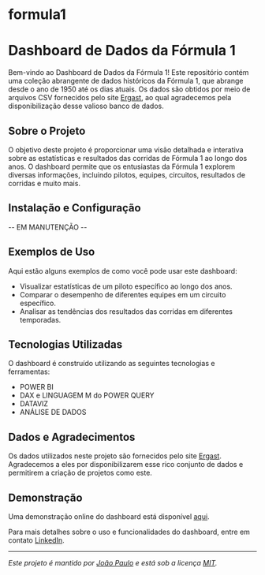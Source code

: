 # formula1

# Dashboard de Dados da Fórmula 1

Bem-vindo ao Dashboard de Dados da Fórmula 1! Este repositório contém uma coleção abrangente de dados históricos da Fórmula 1, que abrange desde o ano de 1950 até os dias atuais. Os dados são obtidos por meio de arquivos CSV fornecidos pelo site [Ergast](https://ergast.com/mrd/), ao qual agradecemos pela disponibilização desse valioso banco de dados.

## Sobre o Projeto

O objetivo deste projeto é proporcionar uma visão detalhada e interativa sobre as estatísticas e resultados das corridas de Fórmula 1 ao longo dos anos. O dashboard permite que os entusiastas da Fórmula 1 explorem diversas informações, incluindo pilotos, equipes, circuitos, resultados de corridas e muito mais.

## Instalação e Configuração
-- EM MANUTENÇÃO --
## Exemplos de Uso

Aqui estão alguns exemplos de como você pode usar este dashboard:

- Visualizar estatísticas de um piloto específico ao longo dos anos.
- Comparar o desempenho de diferentes equipes em um circuito específico.
- Analisar as tendências dos resultados das corridas em diferentes temporadas.

## Tecnologias Utilizadas

O dashboard é construído utilizando as seguintes tecnologias e ferramentas:

- POWER BI
- DAX e LINGUAGEM M do POWER QUERY
- DATAVIZ
- ANÁLISE DE DADOS

## Dados e Agradecimentos

Os dados utilizados neste projeto são fornecidos pelo site [Ergast](https://ergast.com/mrd/). Agradecemos a eles por disponibilizarem esse rico conjunto de dados e permitirem a criação de projetos como este.

## Demonstração

Uma demonstração online do dashboard está disponível [aqui](https://app.powerbi.com/view?r=eyJrIjoiZTNmMTRmOWMtODQ3Zi00YTZhLTg3NGItZTZiOTVkMDU4OWI2IiwidCI6IjRiMWRlNDlhLWI2N2EtNGNjYi05ZjMwLTRhN2U2NWNjMjIyZiJ9&pageName=ReportSection).

Para mais detalhes sobre o uso e funcionalidades do dashboard, entre em contato [LinkedIn](https://www.linkedin.com/in/jo%C3%A3o-paulo-herm%C3%ADnio-albino-683b29b7/).

---

*Este projeto é mantido por [João Paulo](https://www.linkedin.com/in/jo%C3%A3o-paulo-herm%C3%ADnio-albino-683b29b7/) e está sob a licença [MIT](LICENSE).*
